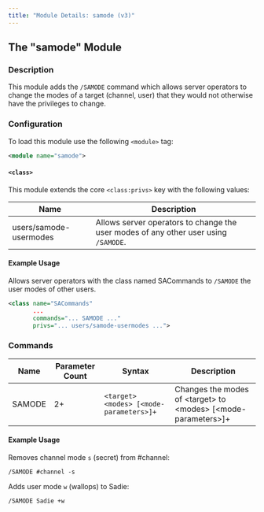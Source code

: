 ```yaml
---
title: "Module Details: samode (v3)"
---
```


## The "samode" Module

### Description

This module adds the `/SAMODE` command which allows server operators to change the modes of a target (channel, user) that they would not otherwise have the privileges to change.

### Configuration

To load this module use the following `<module>` tag:

```xml
<module name="samode">
```

#### `<class>`

This module extends the core `<class:privs>` key with the following values:

Name                   | Description
---------------------- | -----------
users/samode-usermodes | Allows server operators to change the user modes of any other user using `/SAMODE`.

#### Example Usage

Allows server operators with the class named SACommands to `/SAMODE` the user modes of other users.

```xml
<class name="SACommands"
       ...
       commands="... SAMODE ..."
       privs="... users/samode-usermodes ...">
```

### Commands

Name   | Parameter Count | Syntax                                  | Description
------ | --------------- | --------------------------------------- | -----------
SAMODE | 2+              | `<target> <modes> [<mode-parameters>]+` | Changes the modes of &lt;target&gt; to &lt;modes&gt; [&lt;mode-parameters&gt;]+

#### Example Usage

Removes channel mode `s` (secret) from #channel:

```plaintext
/SAMODE #channel -s
```

Adds user mode `w` (wallops) to Sadie:

```plaintext
/SAMODE Sadie +w
```
